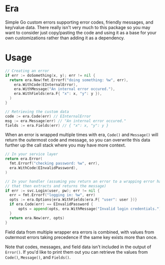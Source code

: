 # Era

Simple Go custom errors supporting error codes, friendly messages, and key/value data.
There really isn't very much to this package so you may want to consider just copy/pasting the code
and using it as a base for your own customizations rather than adding it as a dependency.

# Usage

```go
// Creating an error
if err := doSomething(x, y); err != nil {
  return era.New(fmt.Errorf("doing something: %w", err),
    era.WithCode(EInternalError),
    era.WithMessage("An internal error occured."),
    era.WithFields(era.F{ "x": x, "y": y }),
  )
}

// Retrieving the custom data
code := era.Code(err) // EInternalError
msg := era.Message(err) // "An internal error occured."
fields := era.Fields(err) // { "x": x, "y": y }
```

When an error is wrapped multiple times with era, `Code()` and `Message()` will return the outermost code and message,
so you can overwrite this data further up the call stack where you may have more context.

```go
// In your service layer
return era.Error(
  fmt.Errorf("checking password: %w", err),
  era.WithCode(EInvalidPassword),
)

// In your handler (assuming you return an error to a wrapping error handler
// that then extracts and returns the message)
if err := svc.Login(user, pw); err != nil {
  err = fmt.Errorf("logging in: %w", err)
  opts := era.Options{era.WithFields(era.F{ "user": user })}
  if era.Code(err) == EInvalidPassword {
      opts = append(opts, era.WithMessage("Invalid login credentials."))
  }
  return era.New(err, opts)
}
```

Field data from multiple wrapper era errors is combined, with values from outermost errors taking precedence
if the same key exists more than once.

Note that codes, messages, and field data isn't included in the output of `Error()`.
If you'd like to print them out you can retrieve the values from `Code()`, `Message()`, and `Fields()`.
